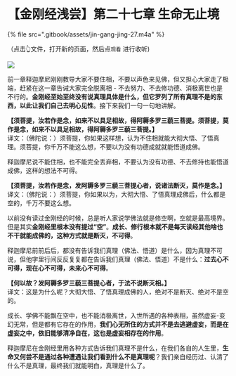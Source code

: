 # 【金刚经浅尝】第二十七章 生命无止境

{% file src=".gitbook/assets/jin-gang-jing-27.m4a" %}

（点击👆文件，打开新的页面，然后点`观看` 进行收听\)

![](https://mmbiz.qpic.cn/mmbiz_png/xws7d9qricCZjX9q1W5aG9nO7lPCNtibRy9InyRY79cHxkSavRkiadpEh1WxnWXtOACnVQMYsMOW0T9OxuKqrxmpA/640?wx_fmt=png&tp=webp&wxfrom=5&wx_lazy=1&wx_co=1)

前一章释迦摩尼刚刚教导大家不要住相，不要以声色来见佛，但又担心大家走了极端，赶紧在这一章告诫大家完全脱离相 - 不去努力、不去修功德、消极离世也是不行的。**金刚经至始至终没有说真理具体是什么，但它罗列了所有真理不是的东西，以此让我们自己去明心见性**。接下来我们一句一句地讲解。

**【须菩提，汝若作是念，如来不以具足相故，得阿耨多罗三藐三菩提。须菩提，莫作是念，如来不以具足相故，得阿耨多罗三藐三菩提。】**  
译文：（佛陀说：）须菩提，你如果这样想，认为不住相就能大彻大悟、了悟真理。须菩提，你千万不能这么想，不要以为没有功德成就就能悟道成佛。

释迦摩尼说不能住相，也不能完全丢弃相，不要认为没有功德、不去修持也能悟道成佛，这样的想法不可得。

**【须菩提，汝若作是念，发阿耨多罗三藐三菩提心者，说诸法断灭，莫作是念。】**  
译文：（佛陀说：）须菩提，你如果以为，大彻大悟、了悟真理成佛后，什么都是空的，千万不要这么想。

以前没有读过金刚经的时候，总是听人家说学佛法就是修空啊，空就是最高境界。但是其实**金刚经里根本没有提过“空”**。**成长、修行根本就不是每天读经其他啥也不干就能成佛的，这种方式就是断灭，不可得**。

释迦摩尼前前后后，都没有告诉我们真理（佛法、悟道）是什么，因为真理不可说，但他字里行间反反复复都在告诉我们真理（佛法、悟道）不是什么：**过去心不可得，现在心不可得，未来心不可得**。

**【何以故？发阿耨多罗三藐三菩提心者，于法不说断灭相。】**  
译文：这是为什么呢？大彻大悟、了悟真理成佛的人，绝对不是断灭、绝对不是空的。

成长、学佛不能飘在空中，也不能消极离世，入世所遇的各种表相，虽然虚妄-变幻无常，但是都有它存在的作用，**我们心无所住的方式并不是去逃避虚妄，而是在虚妄之中，依旧能够清净自在，这也是虚妄相存在的作用**。

释迦摩尼在金刚经里用各种方式告诉我们真理不是什么，在我们各自的人生里，**生命又何尝不是通过各种遭遇让我们看到什么不是真理呢**？我们亲自经历过、认清了什么不是真理，最终我们就能明白，真理是什么了。

